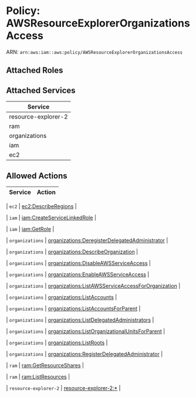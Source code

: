 # Policy: AWSResourceExplorerOrganizationsAccess

ARN: `arn:aws:iam::aws:policy/AWSResourceExplorerOrganizationsAccess`

## Attached Roles

## Attached Services

| Service |
|---------|
| resource-explorer-2 |
| ram |
| organizations |
| iam |
| ec2 |

## Allowed Actions

| Service | Action |
|:-------:|--------|

| `ec2` | [ec2:DescribeRegions](../actions.md#ec2:describeregions) |

| `iam` | [iam:CreateServiceLinkedRole](../actions.md#iam:createservicelinkedrole) |

| `iam` | [iam:GetRole](../actions.md#iam:getrole) |

| `organizations` | [organizations:DeregisterDelegatedAdministrator](../actions.md#organizations:deregisterdelegatedadministrator) |

| `organizations` | [organizations:DescribeOrganization](../actions.md#organizations:describeorganization) |

| `organizations` | [organizations:DisableAWSServiceAccess](../actions.md#organizations:disableawsserviceaccess) |

| `organizations` | [organizations:EnableAWSServiceAccess](../actions.md#organizations:enableawsserviceaccess) |

| `organizations` | [organizations:ListAWSServiceAccessForOrganization](../actions.md#organizations:listawsserviceaccessfororganization) |

| `organizations` | [organizations:ListAccounts](../actions.md#organizations:listaccounts) |

| `organizations` | [organizations:ListAccountsForParent](../actions.md#organizations:listaccountsforparent) |

| `organizations` | [organizations:ListDelegatedAdministrators](../actions.md#organizations:listdelegatedadministrators) |

| `organizations` | [organizations:ListOrganizationalUnitsForParent](../actions.md#organizations:listorganizationalunitsforparent) |

| `organizations` | [organizations:ListRoots](../actions.md#organizations:listroots) |

| `organizations` | [organizations:RegisterDelegatedAdministrator](../actions.md#organizations:registerdelegatedadministrator) |

| `ram` | [ram:GetResourceShares](../actions.md#ram:getresourceshares) |

| `ram` | [ram:ListResources](../actions.md#ram:listresources) |

| `resource-explorer-2` | [resource-explorer-2:*](../actions.md#resource-explorer-2:all) |
